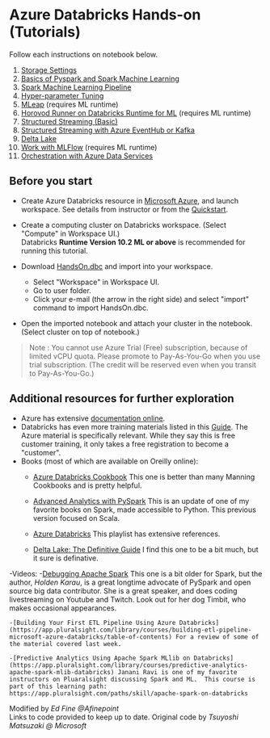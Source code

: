# Azure Databricks Hands-on (Tutorials)

Follow each instructions on notebook below.

1. [Storage Settings](https://edfine.github.io/azure-databricks-exercise/exercise01-blob.html)
2. [Basics of Pyspark and Spark Machine Learning](https://tsmatz.github.io/azure-databricks-exercise/exercise02-pyspark-dataframe.html)
3. [Spark Machine Learning Pipeline](https://tsmatz.github.io/azure-databricks-exercise/exercise03-sparkml-pipeline.html)
4. [Hyper-parameter Tuning](https://tsmatz.github.io/azure-databricks-exercise/exercise04-hyperparams-tuning.html)
5. [MLeap](https://tsmatz.github.io/azure-databricks-exercise/exercise05-mleap.html) (requires ML runtime)
6. [Horovod Runner on Databricks Runtime for ML](https://tsmatz.github.io/azure-databricks-exercise/exercise06-horovod.html) (requires ML runtime)
7. [Structured Streaming (Basic)](https://tsmatz.github.io/azure-databricks-exercise/exercise07-structured-streaming.html)
8. [Structured Streaming with Azure EventHub or Kafka](https://tsmatz.github.io/azure-databricks-exercise/exercise08-streaming-eventhub.html)
9. [Delta Lake](https://tsmatz.github.io/azure-databricks-exercise/exercise09-databricks-delta.html)
10. [Work with MLFlow](https://tsmatz.github.io/azure-databricks-exercise/exercise10-mlflow.html) (requires ML runtime)
11. [Orchestration with Azure Data Services](https://tsmatz.github.io/azure-databricks-exercise/exercise11-orchestration.html)

## Before you start

- Create Azure Databricks resource in [Microsoft Azure](https://portal.azure.com/), and launch workspace. See details from instructor or from the [Quickstart]().

- Create a computing cluster on Databricks workspace. (Select "Compute" in Workspace UI.)<br>
Databricks **Runtime Version 10.2 ML or above** is recommended for running this tutorial.

- Download [HandsOn.dbc](https://github.com/tsmatz/azure-databricks-exercise/raw/master/HandsOn.dbc) and import into your workspace.
    - Select "Workspace" in Workspace UI.
    - Go to user folder.
    - Click your e-mail (the arrow in the right side) and select "import" command to import HandsOn.dbc.
- Open the imported notebook and attach your cluster in the notebook. (Select cluster on top of notebook.)

> Note : You cannot use Azure Trial (Free) subscription, because of limited vCPU quota. Please promote to Pay-As-You-Go when you use trial subscription. (The credit will be reserved even when you transit to Pay-As-You-Go.)

## Additional resources for further exploration
- Azure has extensive [documentation online](https://docs.microsoft.com/en-us/azure/databricks/).
- Databricks has even more training materials listed in this [Guide](https://files.training.databricks.com/lms/docebo/course-catalog.pdf).  The Azure material is specifically relevant.  While they say this is free customer training, it only takes a free registration to become a "customer".
- Books (most of which are available on Oreilly online):
    - [Azure Databricks Cookbook](https://learning.oreilly.com/library/view/azure-databricks-cookbook/9781789809718/) This one is better than many Manning Cookbooks and is pretty helpful.
    
    - [Advanced Analytics with PySpark](https://learning.oreilly.com/library/view/advanced-analytics-with/9781098103644/) This is an update of one of my favorite books on Spark, made accessible to Python. This previous version focused on Scala.

    - [Azure Databricks](https://learning.oreilly.com/playlists/b4f4bb9f-8cb8-4f2d-8732-771d5a1d9146/) This playlist has extensive references.
    
    - [Delta Lake: The Definitive Guide](https://learning.oreilly.com/library/view/delta-lake-the/9781098104580/) I find this one to be a bit much, but it sure is definative.

-Videos:
    -[Debugging Apache Spark](https://learning.oreilly.com/videos/debugging-apache-spark/9781492039174/) This one is a bit older for Spark, but the author, *Holden Karau*, is a great longtime advocate of PySpark and open source big data contributor.  She is a great speaker, and does coding livestreaming on Youtube and Twitch. Look out for her dog Timbit, who makes occasional appearances.  

    -[Building Your First ETL Pipeline Using Azure Databricks](https://app.pluralsight.com/library/courses/building-etl-pipeline-microsoft-azure-databricks/table-of-contents) For a review of some of the material covered last week.

    -[Predictive Analytics Using Apache Spark MLlib on Databricks](https://app.pluralsight.com/library/courses/predictive-analytics-apache-spark-mlib-databricks) Janani Ravi is one of my favorite instructors on Pluaralsight discussing Spark and ML.  This course is part of this learning path: https://app.pluralsight.com/paths/skill/apache-spark-on-databricks





Modified by *Ed Fine @Afinepoint*  
Links to code provided to keep up to date.
Original code by *Tsuyoshi Matsuzaki @ Microsoft*
